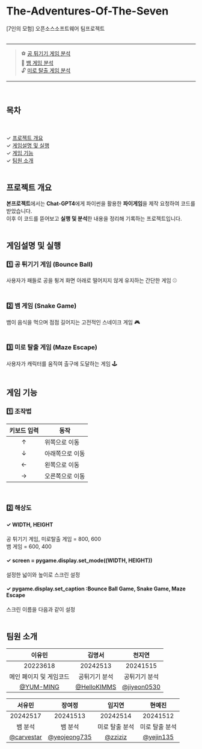 # The-Adventures-Of-The-Seven
[7인의 모험] 오픈소스소프트웨어 팀프로젝트
<br><br>

* * *

> ⚽ [공 튀기기 게임 분석](https://github.com/YUM-MING/The-Adventures-Of-The-Seven/blob/main/%EA%B3%B5%ED%8A%80%EA%B8%B0%EA%B8%B0%20%EA%B2%8C%EC%9E%84.md)<br>
> 🐍 [뱀 게임 분석](https://github.com/YUM-MING/The-Adventures-Of-The-Seven/blob/main/%EB%B1%80%20%EA%B2%8C%EC%9E%84.md) <br>
> 🔓 [미로 탈출 게임 분석](https://github.com/YUM-MING/The-Adventures-Of-The-Seven/blob/main/%EB%AF%B8%EB%A1%9C%20%ED%83%88%EC%B6%9C%20%EA%B2%8C%EC%9E%84.md)

* * *
<br>

## 목차
<br>

✓ [프로젝트 개요](#프로젝트-개요)<br>
✓ [게임설명 및 실행](#게임설명-및-실행)<br>
✓ [게임 기능](#게임-기능)<br>
✓ [팀원 소개](#팀원-소개)<br>
<br>

## 프로젝트 개요
**본프로젝트**에서는 **Chat-GPT4**에게 파이썬을 활용한 **파이게임**을 제작 요청하여 코드를 받았습니다. <br>
이후 이 코드를 뜯어보고 **실행 및 분석**한 내용을 정리해 기록하는 프로젝트입니다.
<br><br>

## 게임설명 및 실행
### 1️⃣ 공 튀기기 게임 (Bounce Ball)
사용자가 패들로 공을 튕겨 화면 아래로 떨어지지 않게 유지하는 간단한 게임 ⚾
<br><br>

### 2️⃣ 뱀 게임 (Snake Game)
뱀이 음식을 먹으며 점점 길어지는 고전적인 스네이크 게임 🎮
<br><br>

### 3️⃣ 미로 탈출 게임 (Maze Escape)
사용자가 캐릭터를 움직여 출구에 도달하는 게임 🕹
<br><br>

## 게임 기능
### 1️⃣ 조작법

|키보드 입력|동작|
|:---:|---|
|↑|위쪽으로 이동|
|↓|아래쪽으로 이동|
|←|왼쪽으로 이동|
|→|오른쪽으로 이동|

<br>

### 2️⃣ 해상도
#### ✓ WIDTH, HEIGHT
공 튀기기 게임, 미로탈출 게임 = 800, 600<br>
뱀 게임 = 600, 400
#### ✓ screen = pygame.display.set_mode((WIDTH, HEIGHT))
설정한 넓이와 높이로 스크린 설정
#### ✓ pygame.display.set_caption :Bounce Ball Game, Snake Game, Maze Escape
스크린 이름을 다음과 같이 설정
<br><br>

## 팀원 소개

|이유민|김명서|천지연|
|:---:|:---:|:---:|
|20223618|20242513|20241515|
|메인 페이지 및 게임코드|공튀기기 분석|공튀기기 분석|
|[@YUM-MING](https://github.com/YUM-MING)|[@HelloKIMMS](https://github.com/HelloKIMMS)|[@jiyeon0530](https://github.com/jiyeon0530)|

|서유민|장여정|임지연|현예진|
|:---:|:---:|:---:|:---:|
|20242517|20241513|20242514|20241512|
|뱀 분석|뱀 분석|미로 탈출 분석|미로 탈출 분석|
|[@carvestar](https://github.com/carvestar)|[@yeojeong735](https://github.com/yeojeong735)|[@zziziz](https://github.com/zziziz)|[@yejin135](https://github.com/yejin135)|
